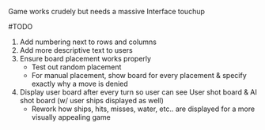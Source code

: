 Game works crudely but needs a massive Interface touchup

#TODO
1. Add numbering next to rows and columns
2. Add more descriptive text to users
3. Ensure board placement works properly
   - Test out random placement 
   - For manual placement, show board for every placement & specify exactly why a move is denied
4. Display user board after every turn so user can see User shot board & AI shot board (w/ user ships displayed as well)
   - Rework how ships, hits, misses, water, etc.. are displayed for a more visually appealing game
